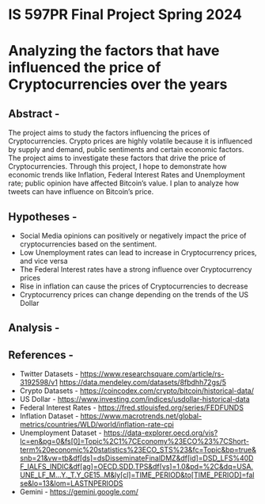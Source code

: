 # IS 597PR Final Project Spring 2024
# Analyzing the factors that have influenced the price of Cryptocurrencies over the years


## Abstract -

The project aims to study the factors influencing the prices of Cryptocurrencies. 
Crypto prices are highly volatile because it is influenced by supply and demand, public sentiments and certain 
economic factors. The project aims to investigate these factors that drive the price of Cryptocurrencies.
Through this project, I hope to demonstrate how economic trends like Inflation, Federal Interest Rates and 
Unemployment rate; public opinion have affected Bitcoin’s value. I plan to analyze how tweets can have 
influence on Bitcoin’s price.

## Hypotheses -

*  Social Media opinions can positively or negatively impact the price of cryptocurrencies based on the sentiment.
*  Low Unemployment rates can lead to increase in Cryptocurrency prices, and vice versa
*  The Federal Interest rates have a strong influence over Cryptocurrency prices
*  Rise in inflation can cause the prices of Cryptocurrencies to decrease
*  Cryptocurrency prices can change depending on the trends of the US Dollar


## Analysis - 

## References -

*  Twitter Datasets - https://www.researchsquare.com/article/rs-3192598/v1
                      https://data.mendeley.com/datasets/8fbdhh72gs/5
*  Crypto Datasets - https://coincodex.com/crypto/bitcoin/historical-data/
*  US Dollar - https://www.investing.com/indices/usdollar-historical-data
*  Federal Interest Rates - https://fred.stlouisfed.org/series/FEDFUNDS
*  Inflation Dataset - https://www.macrotrends.net/global-metrics/countries/WLD/world/inflation-rate-cpi
*  Unemployment Dataset - https://data-explorer.oecd.org/vis?lc=en&pg=0&fs[0]=Topic%2C1%7CEconomy%23ECO%23%7CShort-term%20economic%20statistics%23ECO_STS%23&fc=Topic&bp=true&snb=21&vw=tb&df[ds]=dsDisseminateFinalDMZ&df[id]=DSD_LFS%40DF_IALFS_INDIC&df[ag]=OECD.SDD.TPS&df[vs]=1.0&pd=%2C&dq=USA.UNE_LF_M...Y._T.Y_GE15..M&ly[cl]=TIME_PERIOD&to[TIME_PERIOD]=false&lo=13&lom=LASTNPERIODS
*  Gemini - https://gemini.google.com/